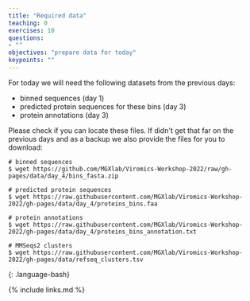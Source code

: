 ```yaml
---
title: "Required data"
teaching: 0
exercises: 10
questions:
- ""
objectives: "prepare data for today"
keypoints: ""
---
```

For today we will need the following datasets from the previous days:

- binned sequences (day 1)
- predicted protein sequences for these bins (day 3)
- protein annotations (day 3)

Please check if you can locate these files. If didn't get that far on the previous
days and as a backup we also provide the files for you to download:

~~~
# binned sequences
$ wget https://github.com/MGXlab/Viromics-Workshop-2022/raw/gh-pages/data/day_4/bins_fasta.zip

# predicted protein sequences
$ wget https://raw.githubusercontent.com/MGXlab/Viromics-Workshop-2022/gh-pages/data/day_4/proteins_bins.faa

# protein annotations
$ wget https://raw.githubusercontent.com/MGXlab/Viromics-Workshop-2022/gh-pages/data/day_4/proteins_bins_annotation.txt

# MMSeqs2 clusters
$ wget https://raw.githubusercontent.com/MGXlab/Viromics-Workshop-2022/gh-pages/data/refseq_clusters.tsv
~~~
{: .language-bash}


{% include links.md %}
